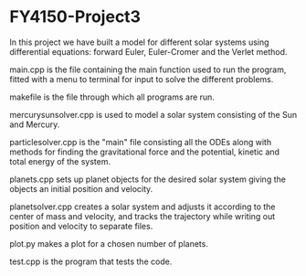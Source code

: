 # FY4150-Project3

In this project we have built a model for different solar systems using differential equations: forward Euler, Euler-Cromer and the Verlet method.

main.cpp is the file containing the main function used to run the program, fitted with a menu to terminal for input to solve the different problems.

makefile is the file through which all programs are run.

mercurysunsolver.cpp is used to model a solar system consisting of the Sun and Mercury.

particlesolver.cpp is the "main" file consisting all the ODEs along with methods for finding the gravitational force and the potential, kinetic and total energy of the system.

planets.cpp sets up planet objects for the desired solar system giving the objects an initial position and velocity.

planetsolver.cpp creates a solar system and adjusts it according to the center of mass and velocity, and tracks the trajectory while writing out position and velocity to separate files.

plot.py makes a plot for a chosen number of planets.

test.cpp is the program that tests the code.
